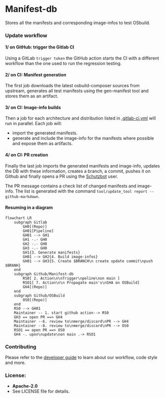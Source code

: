 Manifest-db
=======

Stores all the manifests and corresponding image-infos to test OSbuild.

### Update workflow

#### 1/ on GitHub: trigger the Gitlab CI


Using a GitLab `trigger token` the GitHub action starts the CI with a
different workflow than the one used to run the regression testing.

#### 2/ on CI: Manifest generation

The first job downloads the latest osbuild-composer sources from upstream,
generates all test manifests using the gen-manifest tool and stores them as an
artifact.

#### 3/ on CI: Image-info builds

Then a job for each architecture and distribution listed in
[.gitlab-ci.yml](https://github.com/osbuild/manifest-db/blob/main/.gitlab-ci.yml)
will run in parallel. Each job will:

- import the generated manifests.
- generate and include the image-info for the manifests where possible and
  expose them as artifacts.

#### 4/ on CI: PR creation

Finally the last job imports the generated manifests and image-info, updates the
DB with these information, creates a branch, a commit, pushes it on Github and
finally opens a PR using the [Schutzbot](https://github.com/schutzbot) user.

The PR message contains a check list of changed manifests and image-info. The
list is generated with the command `tool/update_tool report --github-markdown`.

#### Resuming in a diagram

```mermaid
flowchart LR
    subgraph Gitlab
        GH0[(Repo)]
        GH01[Pipeline]
        GH01 --> GH1
        GH1 -.- GH0
        GH2 -.- GH0
        GH3 -.- GH0
        GH1{3. Generate manifests}
        GH01 --> GH2{4. Build image-infos}
        GH01 --> GH3{5. Create $BRANCH\n create update commit\npush $BRANH}
    end
    subgraph Github/Manifest-db
        RS0[ 2. Action\n\nTrigger\npeline\non main ]
        RSO1[ 7. Action\n\n Propagate main's\nSHA on OSBuild]
        GH4[(Repo)]
    end
    subgraph Github/OSBuild
        OS0[(Repo)]
    end
    RS0 --> GH01    
    Maintainer -- 1. start github action--> RS0
    GH3 == open PR ==> GH4
    Maintainer --6. review to\nmerge/discard\nPR --> GH4
    Maintainer --8. review to\nmerge/discard\nPR --> OS0
    RSO1 == open PR ==> OS0
    GH4 -. upon\nupdate\non main .-> RSO1
```


### Contributing

Please refer to the [developer guide](https://www.osbuild.org/guides/developer-guide/developer-guide.html) to learn about our workflow, code style and more.

### License:

 - **Apache-2.0**
 - See LICENSE file for details.
